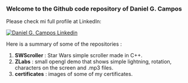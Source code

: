 ### Welcome to the Github code repository of Daniel G. Campos

Please check mi full profile at LinkedIn:

[![Daniel G. Campos Linkedin](https://img.shields.io/badge/LinkedIn-0077B5?style=for-the-badge&logo=linkedin&logoColor=white)](https://www.linkedin.com/in/danielcampos/)


Here is a summary of some of the repositories :

1. **SWScroller** : Star Wars simple scroller made in C++.
2. **ZLabs** : small opengl demo that shows simple lightning, rotation, characters on the screen and .mp3 files.
3. **certificates** : images of some of my certificates.



